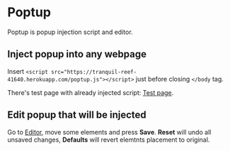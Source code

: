 # Poptup

Poptup is popup injection script and editor.

## Inject popup into any webpage
Insert `<script src="https://tranquil-reef-41640.herokuapp.com/poptup.js"></script>` just before closing `</body` tag.

There's test page with already injected script: [Test page](http://fm.atelier.co.ua/test.html).

## Edit popup that will be injected
Go to [Editor](https://tranquil-reef-41640.herokuapp.com/), move some elements and press **Save**. **Reset** will undo all unsaved changes, **Defaults** will revert elemtnts placement to original.
